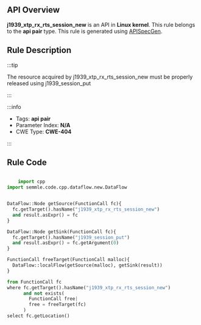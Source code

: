 ---
---


## API Overview
**j1939_xtp_rx_rts_session_new** is an API in **Linux kernel**. This rule belongs to the **api pair** type. This rule is generated using [APISpecGen](../../tools/APISpecGen).
## Rule Description

:::tip

The resource acquired by j1939_xtp_rx_rts_session_new must be properly released using j1939_session_put

:::

:::info

- Tags: **api pair**
- Parameter Index: **N/A**
- CWE Type: **CWE-404**

:::

## Rule Code
```python

    import cpp
import semmle.code.cpp.dataflow.new.DataFlow


DataFlow::Node getSource(FunctionCall fc){
  fc.getTarget().hasName("j1939_xtp_rx_rts_session_new")
  and result.asExpr() = fc
}

DataFlow::Node getSink(FunctionCall fc){
  fc.getTarget().hasName("j1939_session_put")
  and result.asExpr() = fc.getArgument(0)
}

FunctionCall freeTarget(FunctionCall malloc){
  DataFlow::localFlow(getSource(malloc), getSink(result))
}

from FunctionCall fc
where fc.getTarget().hasName("j1939_xtp_rx_rts_session_new")
      and not exists(
        FunctionCall free| 
        free = freeTarget(fc)
      )
select fc.getLocation()

    
```